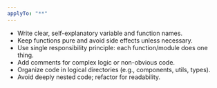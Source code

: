 ```yaml
---
applyTo: "**"
---
```


- Write clear, self-explanatory variable and function names.
- Keep functions pure and avoid side effects unless necessary.
- Use single responsibility principle: each function/module does one thing.
- Add comments for complex logic or non-obvious code.
- Organize code in logical directories (e.g., components, utils, types).
- Avoid deeply nested code; refactor for readability.
